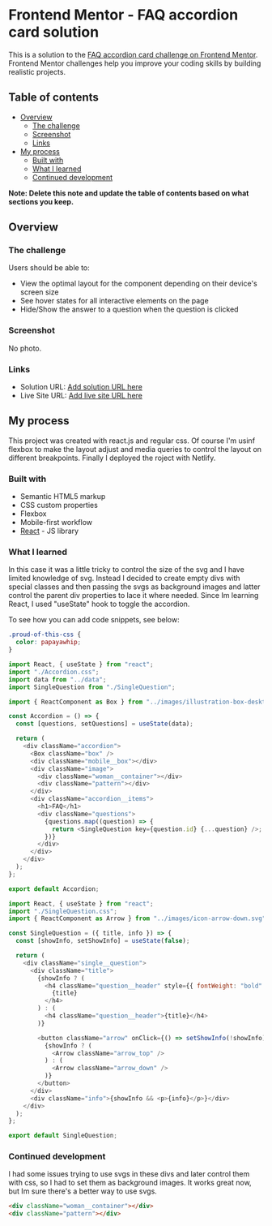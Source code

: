 # Frontend Mentor - FAQ accordion card solution

This is a solution to the [FAQ accordion card challenge on Frontend Mentor](https://www.frontendmentor.io/challenges/faq-accordion-card-XlyjD0Oam). Frontend Mentor challenges help you improve your coding skills by building realistic projects.

## Table of contents

- [Overview](#overview)
  - [The challenge](#the-challenge)
  - [Screenshot](#screenshot)
  - [Links](#links)
- [My process](#my-process)
  - [Built with](#built-with)
  - [What I learned](#what-i-learned)
  - [Continued development](#continued-development)

**Note: Delete this note and update the table of contents based on what sections you keep.**

## Overview

### The challenge

Users should be able to:

- View the optimal layout for the component depending on their device's screen size
- See hover states for all interactive elements on the page
- Hide/Show the answer to a question when the question is clicked

### Screenshot

No photo.

### Links

- Solution URL: [Add solution URL here](https://your-solution-url.com)
- Live Site URL: [Add live site URL here](https://your-live-site-url.com)

## My process

This project was created with react.js and regular css. Of course I'm usinf flexbox to make the layout adjust and media queries to control the layout on different breakpoints. Finally I deployed the roject with Netlify.

### Built with

- Semantic HTML5 markup
- CSS custom properties
- Flexbox
- Mobile-first workflow
- [React](https://reactjs.org/) - JS library

### What I learned

In this case it was a little tricky to control the size of the svg and I have limited knowledge of svg. Instead I decided to create empty divs with special classes and then passing the svgs as background images and latter control the parent div properties to lace it where needed. Since Im learning React, I used "useState" hook to toggle the accordion.

To see how you can add code snippets, see below:

```css
.proud-of-this-css {
  color: papayawhip;
}
```

```js - Accordion component
import React, { useState } from "react";
import "./Accordion.css";
import data from "../data";
import SingleQuestion from "./SingleQuestion";

import { ReactComponent as Box } from "../images/illustration-box-desktop.svg";

const Accordion = () => {
  const [questions, setQuestions] = useState(data);

  return (
    <div className="accordion">
      <Box className="box" />
      <div className="mobile__box"></div>
      <div className="image">
        <div className="woman__container"></div>
        <div className="pattern"></div>
      </div>
      <div className="accordion__items">
        <h1>FAQ</h1>
        <div className="questions">
          {questions.map((question) => {
            return <SingleQuestion key={question.id} {...question} />;
          })}
        </div>
      </div>
    </div>
  );
};

export default Accordion;
```

```js - Single accordion component
import React, { useState } from "react";
import "./SingleQuestion.css";
import { ReactComponent as Arrow } from "../images/icon-arrow-down.svg";

const SingleQuestion = ({ title, info }) => {
  const [showInfo, setShowInfo] = useState(false);

  return (
    <div className="single__question">
      <div className="title">
        {showInfo ? (
          <h4 className="question__header" style={{ fontWeight: "bold" }}>
            {title}
          </h4>
        ) : (
          <h4 className="question__header">{title}</h4>
        )}

        <button className="arrow" onClick={() => setShowInfo(!showInfo)}>
          {showInfo ? (
            <Arrow className="arrow_top" />
          ) : (
            <Arrow className="arrow_down" />
          )}
        </button>
      </div>
      <div className="info">{showInfo && <p>{info}</p>}</div>
    </div>
  );
};

export default SingleQuestion;
```

### Continued development

I had some issues trying to use svgs in these divs and later control them with css, so I had to set them as background images. It works great now, but Im sure there's a better way to use svgs.

```html
<div className="woman__container"></div>
<div className="pattern"></div>
```
